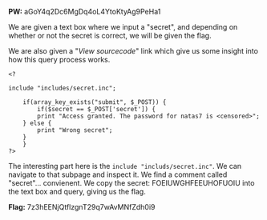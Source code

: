 **PW:** aGoY4q2Dc6MgDq4oL4YtoKtyAg9PeHa1

We are given a text box where we input a "secret", and depending on whether or not the secret is correct, we will be given the flag.

We are also given a "*View sourcecode*" link which give us some insight into how this query process works.

```
<?

include "includes/secret.inc";

    if(array_key_exists("submit", $_POST)) {
        if($secret == $_POST['secret']) {
        print "Access granted. The password for natas7 is <censored>";
    } else {
        print "Wrong secret";
    }
    }
?>
```

The interesting part here is the `include "includs/secret.inc"`. We can navigate to that subpage and inspect it. We find a comment called "secret"... convienent.
We copy the secret: FOEIUWGHFEEUHOFUOIU into the text box and query, giving us the flag.

**Flag:** 7z3hEENjQtflzgnT29q7wAvMNfZdh0i9
